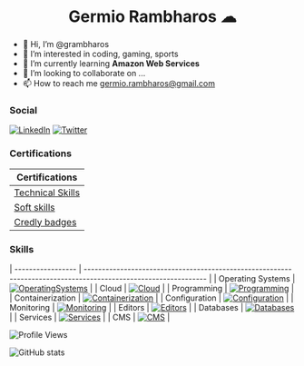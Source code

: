 <h1 align="center">Germio Rambharos ☁</h1>

###

- 👋 Hi, I’m @grambharos
- 👀 I’m interested in coding, gaming, sports
- 🌱 I’m currently learning **Amazon Web Services**
- 💞️ I’m looking to collaborate on ...
- 📫 How to reach me germio.rambharos@gmail.com

### Social

[![LinkedIn](https://skillicons.dev/icons?i=linkedin)](https://bit.ly/grambharos-linkedin)
[![Twitter](https://skillicons.dev/icons?i=twitter)](https://twitter.com/grambharos)

### Certifications

| Certifications                                    |
| ------------------------------------------------- |
| [Technical Skills](https://bit.ly/grambharos-ts)  |
| [Soft skills](https://bit.ly/grambharos-cs)       |
| [Credly badges](https://bit.ly/grambharos-credly) |

### Skills

| ----------------- | --------------------------------------------------------------------------------------------------------------- |
| Operating Systems | [![OperatingSystems](https://skillicons.dev/icons?i=linux)](https://bit.ly/grambharos-ts) |
| Cloud | [![Cloud](https://skillicons.dev/icons?i=openstack,aws,gcp)](https://bit.ly/grambharos-ts) |
| Programming | [![Programming](https://skillicons.dev/icons?i=bash,py,go,java,php,js,html,perl)](https://bit.ly/grambharos-ts) |
| Containerization | [![Containerization](https://skillicons.dev/icons?i=docker,kubernetes)](https://bit.ly/grambharos-ts) |
| Configuration | [![Configuration](https://skillicons.dev/icons?i=ansible)](https://bit.ly/grambharos-ts) |
| Monitoring | [![Monitoring](https://skillicons.dev/icons?i=grafana,prometheus)](https://bit.ly/grambharos-ts) |
| Editors | [![Editors](https://skillicons.dev/icons?i=vim,vscode)](https://bit.ly/grambharos-ts) |
| Databases | [![Databases](https://skillicons.dev/icons?i=mysql,postgres)](https://bit.ly/grambharos-ts) |
| Services | [![Services](https://skillicons.dev/icons?i=nginx)](https://bit.ly/grambharos-ts) |
| CMS | [![CMS](https://skillicons.dev/icons?i=wordpress)](https://bit.ly/grambharos-ts) |

![Profile Views](https://komarev.com/ghpvc/?username=grambharos&color=brightgreen)

![GitHub stats](https://github-readme-stats.zohan.tech/api?username=grambharos&show_icons=true&theme=merko)
